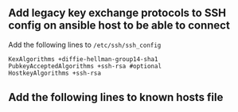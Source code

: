 ## Add legacy key exchange protocols to SSH config on ansible host to be able to connect
Add the following lines to ```/etc/ssh/ssh_config```

```
KexAlgorithms +diffie-hellman-group14-sha1
PubkeyAcceptedAlgorithms +ssh-rsa #optional
HostkeyAlgorithms +ssh-rsa
```
## Add the following lines to known hosts file
``` 

```
